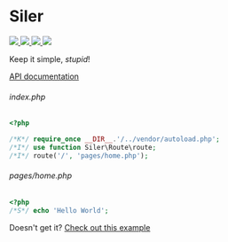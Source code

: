 # Siler

<p>
    <a href="https://travis-ci.org/leocavalcante/siler" target="_blank">
        <img src="https://img.shields.io/travis/leocavalcante/siler/master.svg?style=flat-square">
    </a>
    <a href="https://codecov.io/github/leocavalcante/siler" target="_blank">
        <img src="https://img.shields.io/codecov/c/github/leocavalcante/siler.svg?style=flat-square">
    </a>
    <a href="https://scrutinizer-ci.com/g/leocavalcante/siler/" target="_blank">
        <img src="https://img.shields.io/scrutinizer/g/leocavalcante/siler.svg?style=flat-square">
    </a>
    <a href="https://insight.sensiolabs.com/projects/703f233e-0738-4bf3-9d47-09d3c6de19b0" target="_blank">
        <img src="https://insight.sensiolabs.com/projects/703f233e-0738-4bf3-9d47-09d3c6de19b0/mini.png">
    </a>   
</p>

Keep it simple, *stupid*!

[API documentation](https://leocavalcante.github.io/siler/namespaces/Siler.html)

###### index.php
```php
<?php

/*K*/ require_once __DIR__.'/../vendor/autoload.php';
/*I*/ use function Siler\Route\route;
/*I*/ route('/', 'pages/home.php');
```
###### pages/home.php
```php
<?php
/*S*/ echo 'Hello World';
```

Doesn't get it?
[Check out this example](https://github.com/leocavalcante/siler-example)
